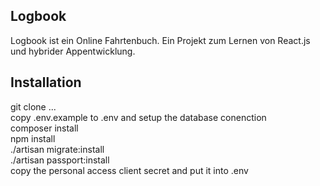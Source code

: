 ## Logbook

Logbook ist ein Online Fahrtenbuch. Ein Projekt zum Lernen von React.js und hybrider Appentwicklung.

## Installation

git clone ...  
copy .env.example to .env and setup the database conenction  
composer install  
npm install  
./artisan migrate:install  
./artisan passport:install  
copy the personal access client secret and put it into .env  

